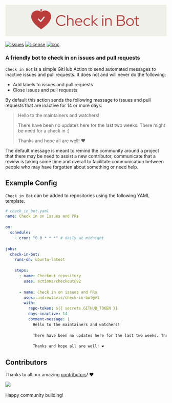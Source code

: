 <div align="center">
  <a href="https://github.com/andrewtavis/check-in-bot"><img src="https://raw.githubusercontent.com/andrewtavis/check-in-bot/main/.github/resources/CheckInBotGitHubBanner.png" width=1024 alt="Check in Bot logo"></a>
</div>

[![issues](https://img.shields.io/github/issues/andrewtavis/check-in-bot?label=%20&logo=github)](https://github.com/andrewtavis/check-in-bot/issues)
[![license](https://img.shields.io/github/license/andrewtavis/check-in-bot.svg?label=%20)](https://github.com/andrewtavis/check-in-bot/blob/main/LICENSE.txt)
[![coc](https://img.shields.io/badge/Contributor%20Covenant-ff69b4.svg)](https://github.com/andrewtavis/check-in-bot/blob/main/.github/CODE_OF_CONDUCT.md)

### A friendly bot to check in on issues and pull requests

`Check in Bot` is a simple GitHub Action to send automated messages to inactive issues and pull requests. It does not and will never do the following:

- Add labels to issues and pull requests
- Close issues and pull requests

By default this action sends the following message to issues and pull requests that are inactive for 14 or more days:

> Hello to the maintainers and watchers!
>
> There have been no updates here for the last two weeks. There might be need for a check in :)
>
> Thanks and hope all are well! ❤️

The default message is meant to remind the community around a project that there may be need to assist a new contributor, communicate that a review is taking some time and overall to facilitate communication between people who may have forgotten about something or need help.

## Example Config

`Check in Bot` can be added to repositories using the following YAML template.

```yaml
# check_in_bot.yaml
name: Check in on Issues and PRs

on:
  schedule:
    - cron: "0 0 * * *" # daily at midnight

jobs:
  check-in-bot:
    runs-on: ubuntu-latest

    steps:
      - name: Checkout repository
        uses: actions/checkout@v2

      - name: Check in on issues and PRs
        uses: andrewtavis/check-in-bot@v1
        with:
          repo-token: ${{ secrets.GITHUB_TOKEN }}
          days-inactive: 14
          comment-message: |
            Hello to the maintainers and watchers!

            There have been no updates here for the last two weeks. There might be need for a check in :)

            Thanks and hope all are well! ❤️
```

## Contributors

Thanks to all our amazing [contributors](https://github.com/andrewtavis/check-in-bot/graphs/contributors)! ❤️

<a href="https://github.com/andrewtavis/check-in-bot/graphs/contributors">
  <img src="https://contrib.rocks/image?repo=andrewtavis/check-in-bot" />
</a>

Happy community building!
